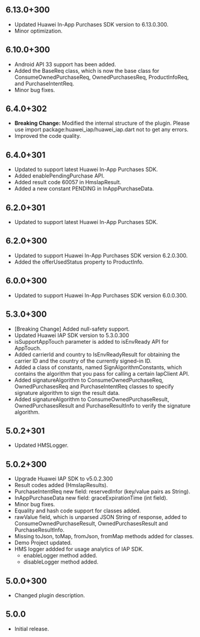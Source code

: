## 6.13.0+300

- Updated Huawei In-App Purchases SDK version to 6.13.0.300.
- Minor optimization.

## 6.10.0+300

- Android API 33 support has been added.
- Added the BaseReq class, which is now the base class for ConsumeOwnedPurchaseReq, OwnedPurchasesReq, ProductInfoReq, and PurchaseIntentReq.
- Minor bug fixes.

## 6.4.0+302

- **Breaking Change:** Modified the internal structure of the plugin. Please use import package:huawei_iap/huawei_iap.dart not to get any errors.
- Improved the code quality.

## 6.4.0+301

- Updated to support latest Huawei In-App Purchases SDK.
- Added enablePendingPurchase API.
- Added result code 60057 in HmsIapResult.
- Added a new constant PENDING in InAppPurchaseData.

## 6.2.0+301

- Updated to support latest Huawei In-App Purchases SDK.

## 6.2.0+300

- Updated to support Huawei In-App Purchases SDK version 6.2.0.300.
- Added the offerUsedStatus property to ProductInfo.

## 6.0.0+300

- Updated to support Huawei In-App Purchases SDK version 6.0.0.300.

## 5.3.0+300

- [Breaking Change] Added null-safety support.
- Updated Huawei IAP SDK version to 5.3.0.300
- isSupportAppTouch parameter is added to isEnvReady API for AppTouch.
- Added carrierId and country to IsEnvReadyResult for obtaining the carrier ID and the country of the currently signed-in ID.
- Added a class of constants, named SignAlgorithmConstants, which contains the algorithm that you pass for calling a certain IapClient API.
- Added signatureAlgorithm to ConsumeOwnedPurchaseReq, OwnedPurchasesReq and PurchaseIntentReq classes to specify signature algorithm to sign the result data.
- Added signatureAlgorithm to ConsumeOwnedPurchaseResult, OwnedPurchasesResult and PurchaseResultInfo to verify the signature algorithm.

## 5.0.2+301

- Updated HMSLogger.

## 5.0.2+300

- Upgrade Huawei IAP SDK to v5.0.2.300
- Result codes added (HmsIapResults).
- PurchaseIntentReq new field: reservedInfor (key/value pairs as String).
- InAppPurchaseData new field: graceExpirationTime (int field).
- Minor bug fixes.
- Equality and hash code support for classes added.
- rawValue field, which is unparsed JSON String of response, added to ConsumeOwnedPurchaseResult, OwnedPurchasesResult and PurchaseResultInfo.
- Missing toJson, toMap, fromJson, fromMap methods added for classes.
- Demo Project updated.
- HMS logger addded for usage analytics of IAP SDK.
  - enableLogger method added.
  - disableLogger method added.

## 5.0.0+300

- Changed plugin description.

## 5.0.0

- Initial release.
